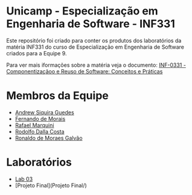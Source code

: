 # Unicamp - Especialização em Engenharia de Software - INF331

Este repositório foi criado para conter os produtos dos laboratórios da matéria INF331 do curso de Especialização em Engenharia de Software criados para a Equipe 9.

Para ver mais iformações sobre a matéria veja o documento:
[INF-0331 - Componentizaçãoo e Reuso de Software: Conceitos e Práticas](https://ic.unicamp.br/wp-content/uploads/2019/10/INF-0331-Componentiza%C3%A7%C3%A3o-e-Reuso-de-Software-Conceitos-e-Pr%C3%A1ticas.pdf)

# Membros da Equipe

- [Andrew Siquira Guedes](https://github.com/andrewguedes/INF331-ComponentesDeSoftware)
- [Fernando de Morais](https://github.com/FernandoMorais/unicamp-engsoft-2020-inf331)
- [Rafael Marquini](https://github.com/rmmarquini/engsoft-inf331-labs)
- [Rodolfo Dalla Costa](https://github.com/Rodolfodc/INF331-EngSoft)
- [Ronaldo de Moraes Galvão](https://github.com/ronagalvao/Laboratorios)

# Laboratórios

- [Lab 03](lab03/)
- [Projeto Final](Projeto Final/)

